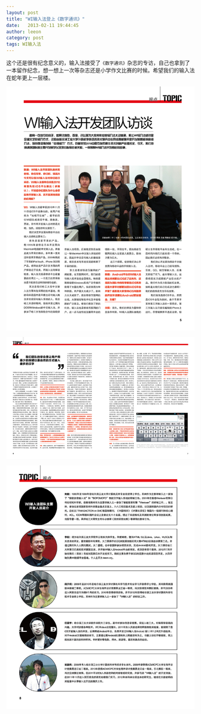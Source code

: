 ```yaml
---
layout: post
title: "WI输入法登上《数字通讯》"
date:   2013-02-11 19:44:45
author: leeon
category: post
tags: WI输入法
---
```


这个还是很有纪念意义的，输入法接受了`《数字通讯》`杂志的专访，自己也拿到了一本留作纪念，想一想上一次等杂志还是小学作文比赛的时候。希望我们的输入法在蛇年更上一层楼。
<!-- break -->

![](/assets/images/pages/wi-maga-1.jpg)

![](/assets/images/pages/wi-maga-2.jpg)

![](/assets/images/pages/wi-maga-3.jpg)

